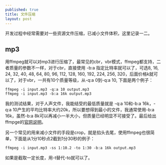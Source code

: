 ```yaml
---
published: true
title: 文件压缩
layout: post
---
```


开发过程中经常需要对一些资源文件压缩，已减小文件体积，这里记录一二。

## mp3

用ffmpeg就可以对mp3进行压缩了，最常见的cbr，vbr模式，ffmpeg都支持，二者质量的参数不一样，对于cbr，直接使用 -b:a 指定比特率就可以了，可选8, 16, 24, 32, 40, 48, 64, 80, 96, 112, 128, 160, 192, 224, 256, 320，后面价格k就可以了，对于vbr，一共有10个质量等级，从-q:a 0到-q:a 10, 下面是两个例子：

```
ffmpeg -i input.mp3 -q:a 10 output.mp3
ffmpeg -i input.mp3 -b:a 16k output.mp3
```

我的测试结果，对于人声文件，我能结受的最低质量就是 -q:a 10和-b:a 16k，-q:a 10产生的平均比特率大约20k，所以要想得到最小的文件，我通常使用-b:a 16k，虽然-b:a 8k可以再减小一半大小，但质量已经明显不可接受了。最后给出ffmpge的[官网说明](https://trac.ffmpeg.org/wiki/Encode/MP3)。

另一个常见的用来减小文件的手段是crop，就是掐头去尾，使用ffmpeg也很简单，下面是从1分10秒点2截到1分30秒的例子：

```
ffmpeg -i input.mp3 -ss 1:10.2 -to 1:30 -b:a 16k output.mp3
```

如果是截取一定长度，用-t替代-to就可以了。